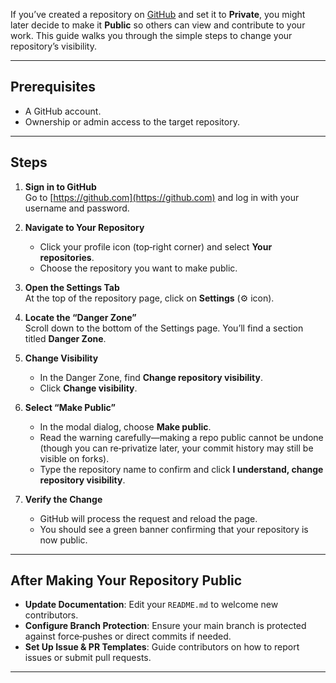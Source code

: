If you’ve created a repository on [GitHub](https://github.com) and set it to **Private**, you might later decide to make it **Public** so others can view and contribute to your work. This guide walks you through the simple steps to change your repository’s visibility.

---

## Prerequisites

- A GitHub account.  
- Ownership or admin access to the target repository.

---

## Steps

1. **Sign in to GitHub**  
   Go to [https://github.com](https://github.com) and log in with your username and password.

2. **Navigate to Your Repository**  
   - Click your profile icon (top‑right corner) and select **Your repositories**.  
   - Choose the repository you want to make public.

3. **Open the Settings Tab**  
   At the top of the repository page, click on **Settings** (⚙️ icon).

4. **Locate the “Danger Zone”**  
   Scroll down to the bottom of the Settings page. You’ll find a section titled **Danger Zone**.

5. **Change Visibility**  
   - In the Danger Zone, find **Change repository visibility**.  
   - Click **Change visibility**.

6. **Select “Make Public”**  
   - In the modal dialog, choose **Make public**.  
   - Read the warning carefully—making a repo public cannot be undone (though you can re‑privatize later, your commit history may still be visible on forks).  
   - Type the repository name to confirm and click **I understand, change repository visibility**.

7. **Verify the Change**  
   - GitHub will process the request and reload the page.  
   - You should see a green banner confirming that your repository is now public.

---

## After Making Your Repository Public

- **Update Documentation**: Edit your `README.md` to welcome new contributors.  
- **Configure Branch Protection**: Ensure your main branch is protected against force‑pushes or direct commits if needed.  
- **Set Up Issue & PR Templates**: Guide contributors on how to report issues or submit pull requests.

---
